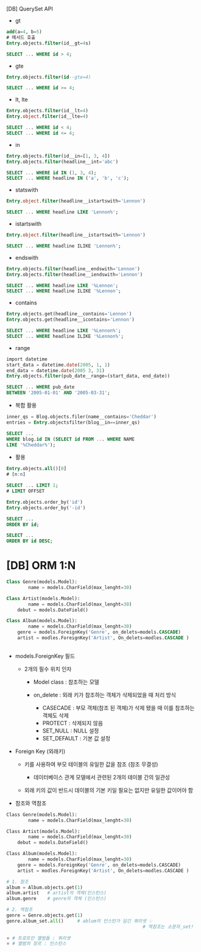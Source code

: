 [DB] QuerySet API

- gt

````sql
add(a=4, b=5)
# 메서드 호출
Entry.objects.filter(id__gt=4s)
````

````sql
SELECT ... WHERE id > 4;
````



- gte

````sql
Entry.objects.filter(id--gte=4)
````

````sql
SELECT ... WHERE id >= 4;
````



- lt, lte

````sql
Entry.objects.filter(id__lt=4)
Entry.object.filter(id__lte=4)
````

````sql
SELECT ... WHERE id < 4;
SELECT ... WHERE id <= 4;
````



- in

````sql
Entry.objects.filter(id__in=[1, 3, 4])
Entry.objects.filter(headline__int='abc')
````

````sql
SELECT ... WHERE id IN (1, 3, 4);
SELECT ... WHERE headline IN ('a', 'b', 'c');
````



- statswith

```sql
Entry.object.filter(headline__istartswith='Lennon')
```

```sql
SELECT ... WHERE headline LIKE 'Lennon%';
```



- istartswith

````sql
Entry.object.filter(headline__istartswith='Lennon')
````

````sql
SELECT ... WHERE headline ILIKE 'Lennon%';
````



- endswith

````sql
Entry.objects.filter(headline__endswith='Lennon')
Entry.objects.filter(headline__iendswith='Lennon')
````

````sql
SELECT ... WHERE headline LIKE '%Lennon';
SELECT ... WHERE headline ILIKE '%Lennon';
````



- contains

````sql
Entry.objects.get(headline__contains='Lennon')
Entry.objects.get(headline__icontains='Lennon')
````

````sql
SELECT ... WHERE headline LIKE '%Lennon%';
SELECT ... WHERE headline ILIKE '%Lennon%';
````



- range

````sql
import datetime
start_data = datetime.date(2005, 1, 1)
end_data = datetime.date(2005 3, 31)
Entry.objects.filter(pub_date__range=(start_data, end_date))
````

````sql
SELECT ... WHERE pub_date
BETWEEN '2005-01-01' AND '2005-03-31';
````



- 복합 활용

````sql
inner_qs = Blog.objects.filer(name__contains='Cheddar')
entries = Entry.objectsfilter(blog__in==inner_qs)
````

````sql
SELECT ...
WHERE blog.id IN (SELECT id FROM ... WHERE NAME
LIKE '%Cheddar%');
````



- 활용

````sql
Entry.objects.all()[0]
# [n:m]
````

````sql
SELECT ... LIMIT 1;
# LIMIT OFFSET
````

````sql
Entry.objects.order_by('id')
Entry.objects.order_by('-id')
````

````sql
SELECT ...
ORDER BY id;

SELECT ...
ORDER BY id DESC;
````





#  [DB] ORM 1:N

````sql
Class Genre(models.Model):
		name = models.CharField(max_lenght=30)

Class Artist(models.Model):
		name = models.CharField(max_lenght=30)
    debut = models.DateField()

Class Album(models.Model):
		name = models.CharField(max_lenght=30)
    genre = models.ForeignKey('Genre', on_delets=models.CASCADE)
    artist = modles.ForeignKey('Artist', On_delets=modles.CASCADE )
    
````



- models.ForeignKey 필드

  - 2개의 필수 위치 인자

    - Model class : 참조하는 모델

    - on_delete : 외래 키가 참조하는 객체가 삭제되었을 때 처리 방식

      - CASECADE : 부모 객체(참조 된 객체)가 삭제 됐을 때 이를 참조하는 객체도 삭제
      - PROTECT : 삭제되지 않음
      - SET_NULL : NULL 설정
      - SET_DEFAULT : 기본 값 설정 

      

- Foreign Key (외래키)

  - 키를 사용하여 부모 테이블의 유일한 값을 참조 (참조 무결성)
    - 데이터베이스 관계 모델에서 관련된 2개의 테이블 간의 일관성

  - 외래 키의 값이 반드시 데이블의 기본 키일 필요는 없지만 유일한 값이어야 함



- 참조와 역참조

````python
Class Genre(models.Model):
		name = models.CharField(max_lenght=30)

Class Artist(models.Model):
		name = models.CharField(max_lenght=30)
    debut = models.DateField()

Class Album(models.Model):
		name = models.CharField(max_lenght=30)
    genre = models.ForeignKey('Genre', on_delets=models.CASCADE)
    artist = modles.ForeignKey('Artist', On_delets=modles.CASCADE )
````

````python
# 1. 참조
album = Album.objects.get(1)
album.artist   # artist의 객체(인스턴스)
album.genre    # genre의 객체 (인스턴스)

# 2. 역참조
genre = Genre.objects.get(1)
genre.album_set.all()     # ablum의 인스턴가 담긴 쿼리셋 💡
												  # 역참조는 소문자_set!
  
⭐️ # 트로트인 앨범들 : 쿼리셋 
⭐️ # 앨범의 장르 : 인스턴스 
````

